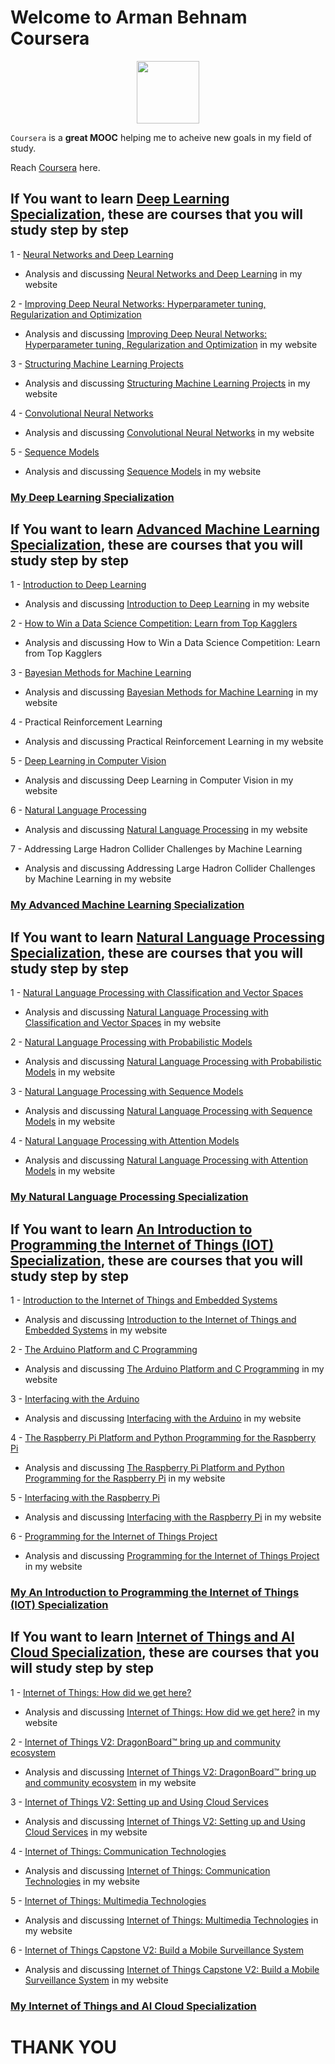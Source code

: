 # Welcome to Arman Behnam Coursera


<p align="center"><img width="100" src="https://mindfieldconsulting.com/wp-content/uploads/2018/07/coursera-logo.png" />  </p>

`Coursera` is a **great MOOC** helping me to acheive new goals in my field of study.

Reach [Coursera](https://www.coursera.org) here.



## If You want to learn [Deep Learning Specialization](https://www.coursera.org/specializations/deep-learning), these are courses that you will study step by step

1 - [Neural Networks and Deep Learning](https://github.com/ArmanBehnam/Courses/tree/master/Coursera/Neural%20Networks%20and%20Deep%20Learning)
  - Analysis and discussing [Neural Networks and Deep Learning](http://www.armanbehnam.com/about-me/education/nn-and-dl/) in my website

2 - [Improving Deep Neural Networks: Hyperparameter tuning, Regularization and Optimization](https://github.com/ArmanBehnam/Courses/tree/master/Coursera/Improving%20Deep%20Neural%20Networks%20Hyperparameter%20tuning%2C%20Regularization%20and%20Optimization)
  - Analysis and discussing [Improving Deep Neural Networks: Hyperparameter tuning, Regularization and Optimization](http://www.armanbehnam.com/about-me/education/improve-nn-strucruting-ml/) in my website

3 - [Structuring Machine Learning Projects](https://github.com/ArmanBehnam/Courses/tree/master/Coursera/Structuring%20Machine%20Learning%20Projects)
  - Analysis and discussing [Structuring Machine Learning Projects](http://www.armanbehnam.com/about-me/education/improve-nn-strucruting-ml/) in my website
  
4 - [Convolutional Neural Networks](https://github.com/ArmanBehnam/Courses/tree/master/Coursera/Convolutional%20Neural%20Networks)
  - Analysis and discussing [Convolutional Neural Networks](http://www.armanbehnam.com/about-me/education/coursera-cnn/) in my website

5 - [Sequence Models](https://github.com/ArmanBehnam/Courses/tree/master/Coursera/Sequence%20Models)
  - Analysis and discussing [Sequence Models](http://www.armanbehnam.com/about-me/education/seq-models-coursera/) in my website
  
 ### [My Deep Learning Specialization](https://coursera.org/share/5f2c5c02993e7a300d2f13f86bbd04b1)
  
  
## If You want to learn [Advanced Machine Learning Specialization](https://www.coursera.org/specializations/aml), these are courses that you will study step by step

1 - [Introduction to Deep Learning](https://github.com/ArmanBehnam/Courses/tree/master/Coursera/Introduction%20to%20Deep%20Learning)
  - Analysis and discussing [Introduction to Deep Learning](http://www.armanbehnam.com/about-me/education/intro-to-dl-hse/) in my website

2 - [How to Win a Data Science Competition: Learn from Top Kagglers](https://github.com/ArmanBehnam/Courses/tree/master/Coursera/How%20to%20Win%20a%20Data%20Science%20Competition%20Learn%20from%20Top%20Kagglers)
  - Analysis and discussing How to Win a Data Science Competition: Learn from Top Kagglers
  
3 - [Bayesian Methods for Machine Learning](https://github.com/ArmanBehnam/Courses/tree/master/Coursera/Bayesian%20Methods%20for%20Machine%20Learning)
  - Analysis and discussing [Bayesian Methods for Machine Learning](http://www.armanbehnam.com/about-me/education/bayesian-ml-advanced/) in my website
  
4 - Practical Reinforcement Learning
  - Analysis and discussing Practical Reinforcement Learning in my website

5 - [Deep Learning in Computer Vision](https://github.com/ArmanBehnam/Courses/tree/master/Coursera/Deep%20Learning%20in%20Computer%20Vision)
  - Analysis and discussing Deep Learning in Computer Vision in my website
  
6 - [Natural Language Processing](https://github.com/ArmanBehnam/Courses/tree/master/Coursera/Natural%20Language%20Processing)
  - Analysis and discussing [Natural Language Processing](http://www.armanbehnam.com/about-me/education/nlp-hse/) in my website
  
7 - Addressing Large Hadron Collider Challenges by Machine Learning
  - Analysis and discussing Addressing Large Hadron Collider Challenges by Machine Learning in my website
  
  ### [My Advanced Machine Learning Specialization](https://github.com/ArmanBehnam/Courses/tree/master/Coursera/Specialization/Advanced%20Machine%20Learning)

## If You want to learn [Natural Language Processing Specialization](https://www.coursera.org/specializations/natural-language-processing), these are courses that you will study step by step

1 - [Natural Language Processing with Classification and Vector Spaces](https://github.com/ArmanBehnam/Courses/tree/master/Coursera/Neural%20Networks%20and%20Deep%20Learning)
  - Analysis and discussing [Natural Language Processing with Classification and Vector Spaces](http://www.armanbehnam.com/about-me/education/nn-and-dl/) in my website

2 - [Natural Language Processing with Probabilistic Models](https://github.com/ArmanBehnam/Courses/tree/master/Coursera/Improving%20Deep%20Neural%20Networks%20Hyperparameter%20tuning%2C%20Regularization%20and%20Optimization)
  - Analysis and discussing [Natural Language Processing with Probabilistic Models](http://www.armanbehnam.com/about-me/education/improve-nn-strucruting-ml/) in my website

3 - [Natural Language Processing with Sequence Models](https://github.com/ArmanBehnam/Courses/tree/master/Coursera/Structuring%20Machine%20Learning%20Projects)
  - Analysis and discussing [Natural Language Processing with Sequence Models](http://www.armanbehnam.com/about-me/education/improve-nn-strucruting-ml/) in my website
  
4 - [Natural Language Processing with Attention Models](https://github.com/ArmanBehnam/Courses/tree/master/Coursera/Convolutional%20Neural%20Networks)
  - Analysis and discussing [Natural Language Processing with Attention Models](http://www.armanbehnam.com/about-me/education/coursera-cnn/) in my website

  
 ### [My Natural Language Processing Specialization](https://coursera.org/share/5f2c5c02993e7a300d2f13f86bbd04b1)
 
 ## If You want to learn [An Introduction to Programming the Internet of Things (IOT) Specialization](https://www.coursera.org/specializations/iot), these are courses that you will study step by step

1 - [Introduction to the Internet of Things and Embedded Systems](https://github.com/ArmanBehnam/Courses/tree/master/Coursera/Neural%20Networks%20and%20Deep%20Learning)
  - Analysis and discussing [Introduction to the Internet of Things and Embedded Systems](http://www.armanbehnam.com/about-me/education/nn-and-dl/) in my website

2 - [The Arduino Platform and C Programming](https://github.com/ArmanBehnam/Courses/tree/master/Coursera/Improving%20Deep%20Neural%20Networks%20Hyperparameter%20tuning%2C%20Regularization%20and%20Optimization)
  - Analysis and discussing [The Arduino Platform and C Programming](http://www.armanbehnam.com/about-me/education/improve-nn-strucruting-ml/) in my website

3 - [Interfacing with the Arduino](https://github.com/ArmanBehnam/Courses/tree/master/Coursera/Structuring%20Machine%20Learning%20Projects)
  - Analysis and discussing [Interfacing with the Arduino](http://www.armanbehnam.com/about-me/education/improve-nn-strucruting-ml/) in my website
  
4 - [The Raspberry Pi Platform and Python Programming for the Raspberry Pi](https://github.com/ArmanBehnam/Courses/tree/master/Coursera/Convolutional%20Neural%20Networks)
  - Analysis and discussing [The Raspberry Pi Platform and Python Programming for the Raspberry Pi](http://www.armanbehnam.com/about-me/education/coursera-cnn/) in my website

5 - [Interfacing with the Raspberry Pi](https://github.com/ArmanBehnam/Courses/tree/master/Coursera/Convolutional%20Neural%20Networks)
  - Analysis and discussing [Interfacing with the Raspberry Pi](http://www.armanbehnam.com/about-me/education/coursera-cnn/) in my website

6 - [Programming for the Internet of Things Project](https://github.com/ArmanBehnam/Courses/tree/master/Coursera/Convolutional%20Neural%20Networks)
  - Analysis and discussing [Programming for the Internet of Things Project](http://www.armanbehnam.com/about-me/education/coursera-cnn/) in my website  
  
 ### [My An Introduction to Programming the Internet of Things (IOT) Specialization](https://coursera.org/share/5f2c5c02993e7a300d2f13f86bbd04b1)

 ## If You want to learn [Internet of Things and AI Cloud Specialization](https://www.coursera.org/specializations/internet-of-things), these are courses that you will study step by step

1 - [Internet of Things: How did we get here?](https://github.com/ArmanBehnam/Courses/tree/master/Coursera/Neural%20Networks%20and%20Deep%20Learning)
  - Analysis and discussing [Internet of Things: How did we get here?](http://www.armanbehnam.com/about-me/education/nn-and-dl/) in my website

2 - [Internet of Things V2: DragonBoard™ bring up and community ecosystem](https://github.com/ArmanBehnam/Courses/tree/master/Coursera/Improving%20Deep%20Neural%20Networks%20Hyperparameter%20tuning%2C%20Regularization%20and%20Optimization)
  - Analysis and discussing [Internet of Things V2: DragonBoard™ bring up and community ecosystem](http://www.armanbehnam.com/about-me/education/improve-nn-strucruting-ml/) in my website

3 - [Internet of Things V2: Setting up and Using Cloud Services](https://github.com/ArmanBehnam/Courses/tree/master/Coursera/Structuring%20Machine%20Learning%20Projects)
  - Analysis and discussing [Internet of Things V2: Setting up and Using Cloud Services](http://www.armanbehnam.com/about-me/education/improve-nn-strucruting-ml/) in my website
  
4 - [Internet of Things: Communication Technologies](https://github.com/ArmanBehnam/Courses/tree/master/Coursera/Convolutional%20Neural%20Networks)
  - Analysis and discussing [Internet of Things: Communication Technologies](http://www.armanbehnam.com/about-me/education/coursera-cnn/) in my website

5 - [Internet of Things: Multimedia Technologies](https://github.com/ArmanBehnam/Courses/tree/master/Coursera/Convolutional%20Neural%20Networks)
  - Analysis and discussing [Internet of Things: Multimedia Technologies](http://www.armanbehnam.com/about-me/education/coursera-cnn/) in my website

6 - [Internet of Things Capstone V2: Build a Mobile Surveillance System](https://github.com/ArmanBehnam/Courses/tree/master/Coursera/Convolutional%20Neural%20Networks)
  - Analysis and discussing [Internet of Things Capstone V2: Build a Mobile Surveillance System](http://www.armanbehnam.com/about-me/education/coursera-cnn/) in my website  
 
 ### [My Internet of Things and AI Cloud Specialization](https://coursera.org/share/5f2c5c02993e7a300d2f13f86bbd04b1)
 
# THANK YOU
